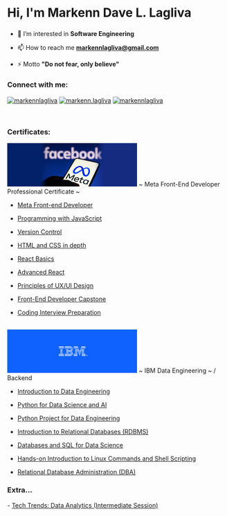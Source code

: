 <h1 align="left"> Hi, I'm Markenn Dave L. Lagliva</h1>
<h3 align="left"></h3>

- 🌱 I’m interested in **Software Engineering**

- 📫 How to reach me **markennlagliva@gmail.com**

- ⚡ Motto **"Do not fear, only believe"**

<h3 align="left">Connect with me:</h3>
<p align="left">
<a href="https://linkedin.com/in/markennlagliva" target="blank"><img align="center" src="https://raw.githubusercontent.com/rahuldkjain/github-profile-readme-generator/master/src/images/icons/Social/linked-in-alt.svg" alt="markennlagliva" height="30" width="40" /></a>
<a href="https://fb.com/markenn.lagliva" target="blank"><img align="center" src="https://raw.githubusercontent.com/rahuldkjain/github-profile-readme-generator/master/src/images/icons/Social/facebook.svg" alt="markenn.lagliva" height="30" width="40" /></a>
<a href="https://instagram.com/markennlagliva" target="blank"><img align="center" src="https://raw.githubusercontent.com/rahuldkjain/github-profile-readme-generator/master/src/images/icons/Social/instagram.svg" alt="markennlagliva" height="30" width="40" /></a>
</p>
<br>
<h3> Certificates: </h3>
<img src="https://github.com/markennlagliva/CS/blob/afa256a280fe7edf762dce2806ffc0dc7e2479b3/facebook-meta-header.jpg" alt="markennlagliva" height="100" width="300">
 ~ Meta Front-End Developer Professional Certificate ~ <br>
 
- <a href="https://coursera.org/share/b79ba831134bbef23c36768ca071b9d4">Meta Front-end Developer</a>

- <a href="https://coursera.org/share/e51a1003efbd0b7182aca531e7ebf6f0">Programming with JavaScript</a>

- <a href="https://coursera.org/share/9953c74eaeb424f9a3d65622b611e193">Version Control</a>

- <a href="https://coursera.org/share/46ad3a2bc364ae1507ce7fd49a348c1c">HTML and CSS in depth</a>

- <a href="https://coursera.org/share/4292a69ffca4738dfebf707a3e76d14b">React Basics</a>

- <a href="">Advanced React</a>
    
- <a href="">Principles of UX/UI Design</a>
    
- <a href="">Front-End Developer Capstone</a>
    
- <a href="">Coding Interview Preparation</a>
 
 <br>
 
 <img src="https://github.com/markennlagliva/CS/blob/fa04a3abcd4025f0f66a3c6d724e98cc55600ad7/IBM%20Logo_Banner.jpg" alt="markennlagliva" height="100" width="300">
 ~ IBM Data Engineering ~ / Backend <br>
 
 - <a href="https://coursera.org/share/79e679c06562d16d7e853be114e6b893">Introduction to Data Engineering</a>

 - <a href="https://www.credly.com/badges/427e7167-4c2a-4c5c-b817-c3fbaf43d126">Python for Data Science and AI</a>

 - <a href="https://coursera.org/share/40706772d7792632449df1956fb0cc19">Python Project for Data Engineering</a>

 - <a href="https://coursera.org/share/1d512e1be3afdc04bcbab32b359a5bbc">Introduction to Relational Databases (RDBMS)</a>

 - <a href="https://www.credly.com/badges/e9ac8054-734e-42cb-8d7d-e721c24f0eb5">Databases and SQL for Data Science</a>

 - <a href="https://coursera.org/share/0be8599778c309c20eeeab1bc414acc0">Hands-on Introduction to Linux Commands and Shell Scripting</a>

 - <a href="https://coursera.org/share/c66026db93d486dd7e84bf27056e567e">Relational Database Administration (DBA)</a>
 
 <h3> Extra... </h3>
 - <a href="https://drive.google.com/file/d/1_F2zCYRn9lBFS8ugNdR8PlzOJy3ifpgo/view">Tech Trends: Data Analytics (Intermediate Session)</a>
 
